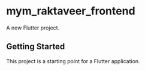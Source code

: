 # mym_raktaveer_frontend

A new Flutter project.

## Getting Started

This project is a starting point for a Flutter application.

